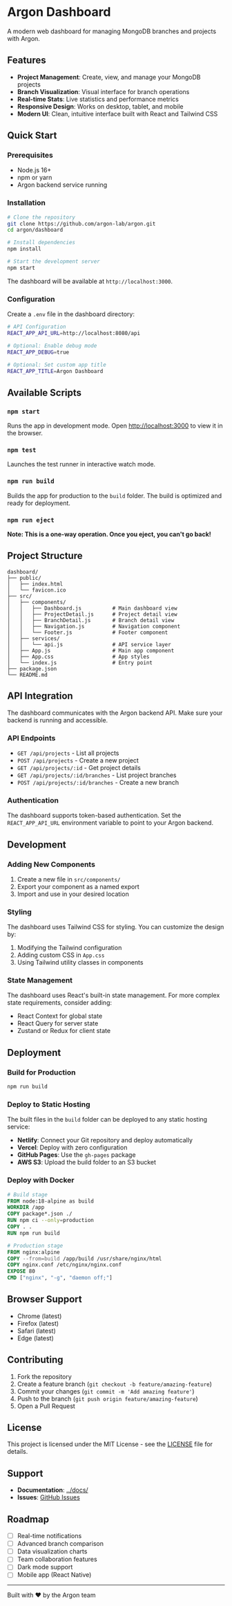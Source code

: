 # Argon Dashboard

A modern web dashboard for managing MongoDB branches and projects with Argon.

## Features

- **Project Management**: Create, view, and manage your MongoDB projects
- **Branch Visualization**: Visual interface for branch operations
- **Real-time Stats**: Live statistics and performance metrics
- **Responsive Design**: Works on desktop, tablet, and mobile
- **Modern UI**: Clean, intuitive interface built with React and Tailwind CSS

## Quick Start

### Prerequisites

- Node.js 16+ 
- npm or yarn
- Argon backend service running

### Installation

```bash
# Clone the repository
git clone https://github.com/argon-lab/argon.git
cd argon/dashboard

# Install dependencies
npm install

# Start the development server
npm start
```

The dashboard will be available at `http://localhost:3000`.

### Configuration

Create a `.env` file in the dashboard directory:

```bash
# API Configuration
REACT_APP_API_URL=http://localhost:8080/api

# Optional: Enable debug mode
REACT_APP_DEBUG=true

# Optional: Set custom app title
REACT_APP_TITLE=Argon Dashboard
```

## Available Scripts

### `npm start`
Runs the app in development mode. Open [http://localhost:3000](http://localhost:3000) to view it in the browser.

### `npm test`
Launches the test runner in interactive watch mode.

### `npm run build`
Builds the app for production to the `build` folder. The build is optimized and ready for deployment.

### `npm run eject`
**Note: This is a one-way operation. Once you eject, you can't go back!**

## Project Structure

```
dashboard/
├── public/
│   ├── index.html
│   └── favicon.ico
├── src/
│   ├── components/
│   │   ├── Dashboard.js          # Main dashboard view
│   │   ├── ProjectDetail.js      # Project detail view
│   │   ├── BranchDetail.js       # Branch detail view
│   │   ├── Navigation.js         # Navigation component
│   │   └── Footer.js             # Footer component
│   ├── services/
│   │   └── api.js                # API service layer
│   ├── App.js                    # Main app component
│   ├── App.css                   # App styles
│   └── index.js                  # Entry point
├── package.json
└── README.md
```

## API Integration

The dashboard communicates with the Argon backend API. Make sure your backend is running and accessible.

### API Endpoints

- `GET /api/projects` - List all projects
- `POST /api/projects` - Create a new project
- `GET /api/projects/:id` - Get project details
- `GET /api/projects/:id/branches` - List project branches
- `POST /api/projects/:id/branches` - Create a new branch

### Authentication

The dashboard supports token-based authentication. Set the `REACT_APP_API_URL` environment variable to point to your Argon backend.

## Development

### Adding New Components

1. Create a new file in `src/components/`
2. Export your component as a named export
3. Import and use in your desired location

### Styling

The dashboard uses Tailwind CSS for styling. You can customize the design by:

1. Modifying the Tailwind configuration
2. Adding custom CSS in `App.css`
3. Using Tailwind utility classes in components

### State Management

The dashboard uses React's built-in state management. For more complex state requirements, consider adding:

- React Context for global state
- React Query for server state
- Zustand or Redux for client state

## Deployment

### Build for Production

```bash
npm run build
```

### Deploy to Static Hosting

The built files in the `build` folder can be deployed to any static hosting service:

- **Netlify**: Connect your Git repository and deploy automatically
- **Vercel**: Deploy with zero configuration
- **GitHub Pages**: Use the `gh-pages` package
- **AWS S3**: Upload the build folder to an S3 bucket

### Deploy with Docker

```dockerfile
# Build stage
FROM node:18-alpine as build
WORKDIR /app
COPY package*.json ./
RUN npm ci --only=production
COPY . .
RUN npm run build

# Production stage
FROM nginx:alpine
COPY --from=build /app/build /usr/share/nginx/html
COPY nginx.conf /etc/nginx/nginx.conf
EXPOSE 80
CMD ["nginx", "-g", "daemon off;"]
```

## Browser Support

- Chrome (latest)
- Firefox (latest)
- Safari (latest)
- Edge (latest)

## Contributing

1. Fork the repository
2. Create a feature branch (`git checkout -b feature/amazing-feature`)
3. Commit your changes (`git commit -m 'Add amazing feature'`)
4. Push to the branch (`git push origin feature/amazing-feature`)
5. Open a Pull Request

## License

This project is licensed under the MIT License - see the [LICENSE](../LICENSE) file for details.

## Support

- **Documentation**: [../docs/](../docs/)
- **Issues**: [GitHub Issues](https://github.com/argon-lab/argon/issues)

## Roadmap

- [ ] Real-time notifications
- [ ] Advanced branch comparison
- [ ] Data visualization charts
- [ ] Team collaboration features
- [ ] Dark mode support
- [ ] Mobile app (React Native)

---

Built with ❤️ by the Argon team